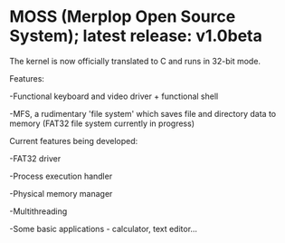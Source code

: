 # MOSS (Merplop Open Source System); latest release: v1.0beta

The kernel is now officially translated to C and runs in 32-bit mode.

Features:

-Functional keyboard and video driver + functional shell

-MFS, a rudimentary 'file system' which saves file and directory data to memory (FAT32 file system currently in progress)

Current features being developed:

-FAT32 driver

-Process execution handler

-Physical memory manager

-Multithreading

-Some basic applications - calculator, text editor...
